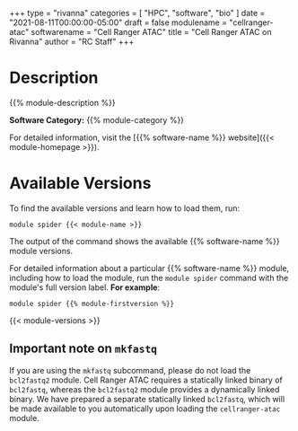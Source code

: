 +++
type = "rivanna"
categories = [
  "HPC",
  "software",
  "bio"
]
date = "2021-08-11T00:00:00-05:00"
draft = false
modulename = "cellranger-atac"
softwarename = "Cell Ranger ATAC"
title = "Cell Ranger ATAC on Rivanna"
author = "RC Staff"
+++

# Description

{{% module-description %}}

**Software Category:** {{% module-category %}}

For detailed information, visit the [{{% software-name %}} website]({{< module-homepage >}}).

# Available Versions
To find the available versions and learn how to load them, run:

```
module spider {{< module-name >}}
```

The output of the command shows the available {{% software-name %}} module versions.

For detailed information about a particular {{% software-name %}} module, including how to load the module, run the `module spider` command with the module's full version label. __For example__:
```
module spider {{% module-firstversion %}}
```

{{< module-versions >}}

## Important note on `mkfastq`

If you are using the `mkfastq` subcommand, please do not load the `bcl2fastq2` module. Cell Ranger ATAC requires a statically linked binary of `bcl2fastq`, whereas the `bcl2fastq2` module provides a dynamically linked binary. We have prepared a separate statically linked `bcl2fastq`, which will be made available to you automatically upon loading the `cellranger-atac` module.
